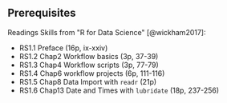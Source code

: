## Prerequisites

Readings Skills from "R for Data Science" [@wickham2017]:

- RS1.1 Preface (16p, ix-xxiv)
- RS1.2 Chap2 Workflow basics (3p, 37-39)
- RS1.3 Chap4 Workflow scripts (3p, 77-79)
- RS1.4 Chap6 workflow projects (6p, 111-116)
- RS1.5 Chap8 Data Import with `readr` (21p)
- RS1.6 Chap13 Date and Times with `lubridate` (18p, 237-256)
